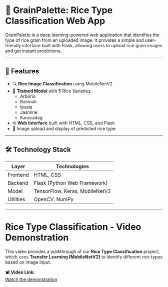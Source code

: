 # 🌾 GrainPalette: Rice Type Classification Web App

GrainPalette is a deep learning-powered web application that identifies the type of rice grain from an uploaded image. It provides a simple and user-friendly interface built with Flask, allowing users to upload rice grain images and get instant predictions.

---

## 📌 Features

- 🔍 **Rice Image Classification** using MobileNetV2
- 🧠 **Trained Model** with 5 Rice Varieties:
  - Arborio
  - Basmati
  - Ipsala
  - Jasmine
  - Karacadag
- 🌐 **Web Interface** built with HTML, CSS, and Flask
- 📸 Image upload and display of predicted rice type

---

## 🛠️ Technology Stack

| Layer       | Technologies                          |
|-------------|----------------------------------------|
| Frontend    | HTML, CSS                             |
| Backend     | Flask (Python Web Framework)          |
| Model       | TensorFlow, Keras, MobileNetV2        |
| Utilities   | OpenCV, NumPy                         |

---
# Rice Type Classification - Video Demonstration

This video provides a walkthrough of our **Rice Type Classification** project, which uses **Transfer Learning (MobileNetV2)** to identify different rice types based on image input.

📽️ **Video Link:**  
[Watch the demonstration](https://drive.google.com/file/d/1jN6wnkEDq10obtEGKMR8xhToM6KvQJEN/view?usp=sharing)



